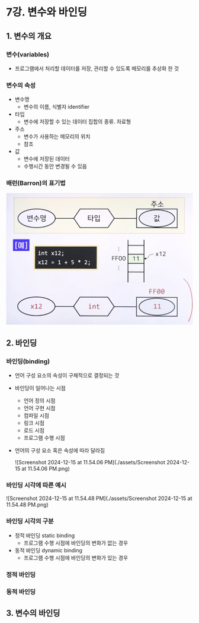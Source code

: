 # 7강. 변수와 바인딩

## 1. 변수의 개요

### 변수(variables)

- 프로그램에서 처리할 데이터를 저장, 관리할 수 있도록 메모리를 추상화 한 것



### 변수의 속성

- 변수명
  - 변수의 이름, 식별자 identifier
- 타입
  - 변수에 저장할 수 있는 데이터 집합의 종류. 자료형
- 주소
  - 변수가 사용하는 메모리의 위치
  - 참조
- 값
  - 변수에 저장된 데이터
  - 수행시간 동안 변경될 수 있음



### 배런(Barron)의 표기법

<img src="./assets/Screenshot 2024-12-15 at 11.52.16 PM.png" alt="Screenshot 2024-12-15 at 11.52.16 PM" style="zoom:80%;" />



## 2. 바인딩

###  바인딩(binding)

- 언어 구성 요소의 속성이 구체적으로 결정되는 것

- 바인딩이 일어나는 시점

  - 언어 정의 시점
  - 언어 구현 시점
  - 컴파일 시점
  - 링크 시점
  - 로드 시점
  - 프로그램 수행 시점

- 언어의 구성 요소 혹은 속성에 따라 달라짐

  ![Screenshot 2024-12-15 at 11.54.06 PM](./assets/Screenshot 2024-12-15 at 11.54.06 PM.png)



### 바인딩 시각에 따른 예시

![Screenshot 2024-12-15 at 11.54.48 PM](./assets/Screenshot 2024-12-15 at 11.54.48 PM.png)



### 바인딩 시각의 구분

- 정적 바인딩 static binding
  - 프로그램 수행 시점에 바인딩의 변화가 없는 경우
- 동적 바인딩 dynamic binding
  - 프로그램 수행 시점에 바인딩의 변화가 있는 경우



### 정적 바인딩

### 동적 바인딩



## 3. 변수의 바인딩